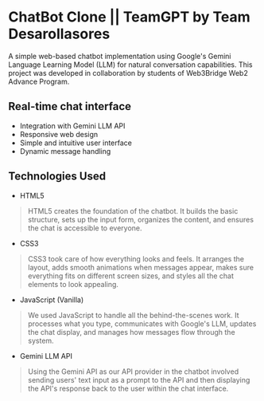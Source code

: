 # ChatBot Clone || TeamGPT by Team Desarollasores
A simple web-based chatbot implementation using Google's Gemini Language Learning Model (LLM) for natural conversation capabilities. This project was developed in collaboration by students of Web3Bridge Web2 Advance Program.

## Real-time chat interface
* Integration with Gemini LLM API
* Responsive web design
* Simple and intuitive user interface
* Dynamic message handling

## Technologies Used

* HTML5
> HTML5 creates the foundation of the chatbot. It builds the basic structure, sets up the input form, organizes the content, and ensures the chat is accessible to everyone.
* CSS3
> CSS3 took care of how everything looks and feels. It arranges the layout, adds smooth animations when messages appear, makes sure everything fits on different screen sizes, and styles all the chat elements to look appealing.
* JavaScript (Vanilla)
> We used JavaScript to handle all the behind-the-scenes work. It processes what you type, communicates with Google's LLM, updates the chat display, and manages how messages flow through the system.
* Gemini LLM API
> Using the Gemini API as our API provider in the chatbot involved sending users' text input as a prompt to the API and then displaying the API's response back to the user within the chat interface.